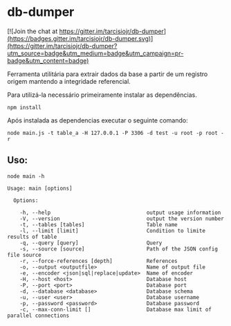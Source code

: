 # db-dumper

[![Join the chat at https://gitter.im/tarcisiojr/db-dumper](https://badges.gitter.im/tarcisiojr/db-dumper.svg)](https://gitter.im/tarcisiojr/db-dumper?utm_source=badge&utm_medium=badge&utm_campaign=pr-badge&utm_content=badge)

Ferramenta utilitária para extrair dados da base a partir de um registro origem mantendo a integridade referencial.

Para utilizá-la necessário primeiramente instalar as dependências.

```
npm install
```

Após instalada as dependencias executar o seguinte comando:

```
node main.js -t table_a -H 127.0.0.1 -P 3306 -d test -u root -p root -r
```

## Uso:

```
node main -h

Usage: main [options]

  Options:

    -h, --help                               output usage information
    -V, --version                            output the version number
    -t, --tables [tables]                    Table name
    -l, --limit [limit]                      Condition to limite results of table
    -q, --query [query]                      Query
    -s, --source [source]                    Path of the JSON config file source
    -r, --force-references [depth]           References
    -o, --output <outputfile>                Name of output file
    -e, --encoder <json|sql|replace|update>  Name of encoder
    -H, --host <host>                        Database host
    -P, --port <port>                        Database port
    -d, --database <database>                Database schema
    -u, --user <user>                        Database username
    -p, --password <password>                Database password
    -c, --max-conn-limit []                  Database max limit of parallel connections
```
